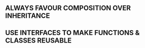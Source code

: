 ## ALWAYS FAVOUR COMPOSITION OVER INHERITANCE

## USE INTERFACES TO MAKE FUNCTIONS & CLASSES REUSABLE